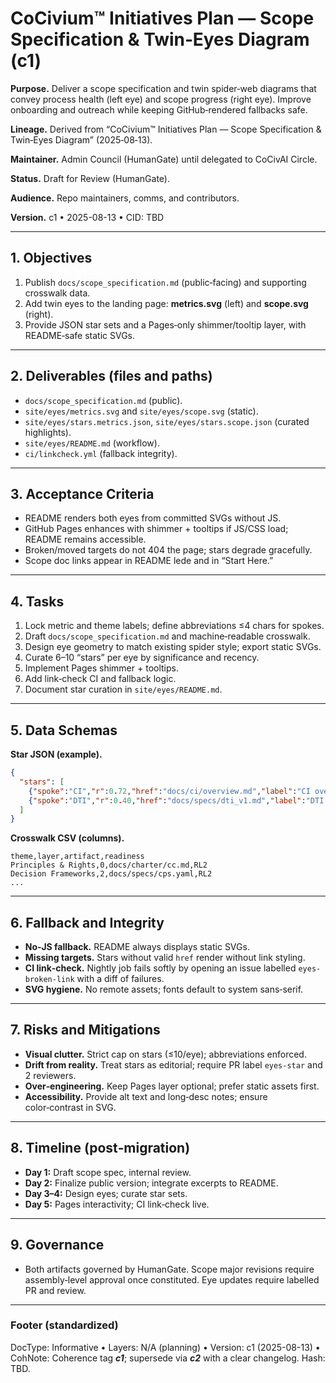 # CoCivium™ Initiatives Plan — Scope Specification & Twin‑Eyes Diagram (c1)

**Purpose.** Deliver a scope specification and twin spider‑web diagrams that convey process health (left eye) and scope progress (right eye).  Improve onboarding and outreach while keeping GitHub‑rendered fallbacks safe.

**Lineage.** Derived from “CoCivium™ Initiatives Plan — Scope Specification & Twin‑Eyes Diagram” (2025‑08‑13).

**Maintainer.** Admin Council (HumanGate) until delegated to CoCivAI Circle.

**Status.** Draft for Review (HumanGate).

**Audience.** Repo maintainers, comms, and contributors.

**Version.** c1 • 2025-08-13 • CID: TBD

---

## 1. Objectives

1. Publish `docs/scope_specification.md` (public‑facing) and supporting crosswalk data.
2. Add twin eyes to the landing page: **metrics.svg** (left) and **scope.svg** (right).
3. Provide JSON star sets and a Pages‑only shimmer/tooltip layer, with README‑safe static SVGs.

---

## 2. Deliverables (files and paths)

- `docs/scope_specification.md` (public).
- `site/eyes/metrics.svg` and `site/eyes/scope.svg` (static).
- `site/eyes/stars.metrics.json`, `site/eyes/stars.scope.json` (curated highlights).
- `site/eyes/README.md` (workflow).
- `ci/linkcheck.yml` (fallback integrity).

---

## 3. Acceptance Criteria

- README renders both eyes from committed SVGs without JS.
- GitHub Pages enhances with shimmer + tooltips if JS/CSS load; README remains accessible.
- Broken/moved targets do not 404 the page; stars degrade gracefully.
- Scope doc links appear in README lede and in “Start Here.”

---

## 4. Tasks

1. Lock metric and theme labels; define abbreviations ≤4 chars for spokes.
2. Draft `docs/scope_specification.md` and machine‑readable crosswalk.
3. Design eye geometry to match existing spider style; export static SVGs.
4. Curate 6–10 “stars” per eye by significance and recency.
5. Implement Pages shimmer + tooltips.
6. Add link‑check CI and fallback logic.
7. Document star curation in `site/eyes/README.md`.

---

## 5. Data Schemas

**Star JSON (example).**
```json
{
  "stars": [
    {"spoke":"CI","r":0.72,"href":"docs/ci/overview.md","label":"CI overhaul PR#45"},
    {"spoke":"DTI","r":0.40,"href":"docs/specs/dti_v1.md","label":"DTI v1 draft"}
  ]
}
```

**Crosswalk CSV (columns).**
```
theme,layer,artifact,readiness
Principles & Rights,0,docs/charter/cc.md,RL2
Decision Frameworks,2,docs/specs/cps.yaml,RL2
...
```

---

## 6. Fallback and Integrity

- **No‑JS fallback.** README always displays static SVGs.
- **Missing targets.** Stars without valid `href` render without link styling.
- **CI link‑check.** Nightly job fails softly by opening an issue labelled `eyes-broken-link` with a diff of failures.
- **SVG hygiene.** No remote assets; fonts default to system sans‑serif.

---

## 7. Risks and Mitigations

- **Visual clutter.** Strict cap on stars (≤10/eye); abbreviations enforced.
- **Drift from reality.** Treat stars as editorial; require PR label `eyes-star` and 2 reviewers.
- **Over‑engineering.** Keep Pages layer optional; prefer static assets first.
- **Accessibility.** Provide alt text and long‑desc notes; ensure color‑contrast in SVG.

---

## 8. Timeline (post‑migration)

- **Day 1:** Draft scope spec, internal review.
- **Day 2:** Finalize public version; integrate excerpts to README.
- **Day 3–4:** Design eyes; curate star sets.
- **Day 5:** Pages interactivity; CI link‑check live.

---

## 9. Governance

- Both artifacts governed by HumanGate.  Scope major revisions require assembly‑level approval once constituted.  Eye updates require labelled PR and review.

---

### Footer (standardized)

DocType: Informative  •  Layers: N/A (planning)  •  Version: c1 (2025-08-13)  •  CohNote: Coherence tag **_c1_**; supersede via **_c2_** with a clear changelog.  Hash: TBD.

